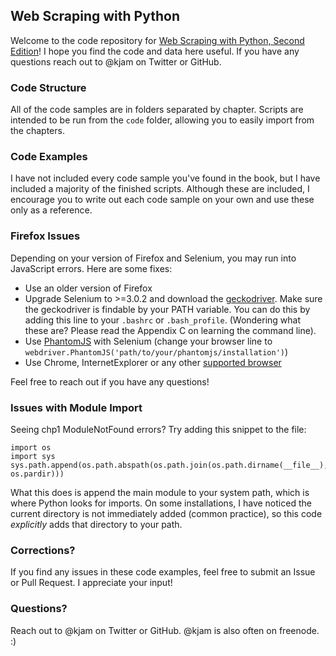 ## Web Scraping with Python

Welcome to the code repository for [Web Scraping with Python, Second Edition](https://www.packtpub.com/big-data-and-business-intelligence/python-web-scraping-second-edition)! I hope you find the code and data here useful. If you have any questions reach out to @kjam on Twitter or GitHub.

### Code Structure

All of the code samples are in folders separated by chapter. Scripts are intended to be run from the `code` folder, allowing you to easily import from the chapters. 

### Code Examples

I have not included every code sample you've found in the book, but I have included a majority of the finished scripts. Although these are included, I encourage you to write out each code sample on your own and use these only as a reference.

### Firefox Issues

Depending on your version of Firefox and Selenium, you may run into JavaScript errors. Here are some fixes:
 * Use an older version of Firefox
 * Upgrade Selenium to >=3.0.2 and download the [geckodriver](https://github.com/mozilla/geckodriver/releases). Make sure the geckodriver is findable by your PATH variable. You can do this by adding this line to your `.bashrc` or `.bash_profile`. (Wondering what these are? Please read the Appendix C on learning the command line).
 * Use [PhantomJS](http://phantomjs.org/) with Selenium (change your browser line to `webdriver.PhantomJS('path/to/your/phantomjs/installation')`)
 * Use Chrome, InternetExplorer or any other [supported browser](http://www.seleniumhq.org/about/platforms.jsp)

Feel free to reach out if you have any questions!

### Issues with Module Import

Seeing chp1 ModuleNotFound errors? Try adding this snippet to the file:

```
import os
import sys
sys.path.append(os.path.abspath(os.path.join(os.path.dirname(__file__), os.pardir)))
```

What this does is append the main module to your system path, which is where Python looks for imports. On some installations, I have noticed the current directory is not immediately added (common practice), so this code *explicitly* adds that directory to your path. 


### Corrections?

If you find any issues in these code examples, feel free to submit an Issue or Pull Request. I appreciate your input!


### Questions?

Reach out to @kjam on Twitter or GitHub. @kjam is also often on freenode. :)
